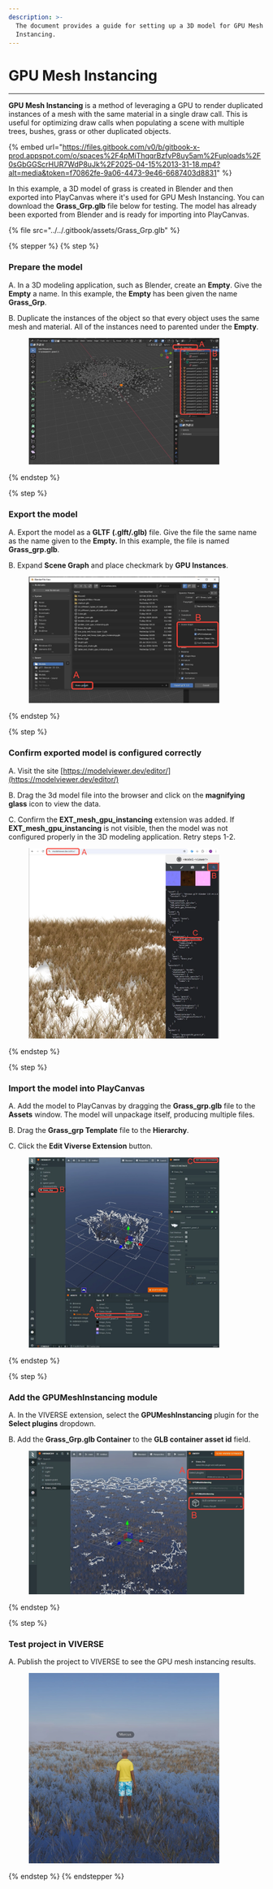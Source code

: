 ```yaml
---
description: >-
  The document provides a guide for setting up a 3D model for GPU Mesh
  Instancing.
---
```


# GPU Mesh Instancing

***

**GPU Mesh Instancing** is a method of leveraging a GPU to render duplicated instances of a mesh with the same material in a single draw call. This is useful for optimizing draw calls when populating a scene with multiple trees, bushes, grass or other duplicated objects.

{% embed url="https://files.gitbook.com/v0/b/gitbook-x-prod.appspot.com/o/spaces%2F4pMiThqqrBzfvP8uy5am%2Fuploads%2F0sGbGGScrHUR7WdP8uJk%2F2025-04-15%2013-31-18.mp4?alt=media&token=f70862fe-9a06-4473-9e46-6687403d8831" %}

In this example, a 3D model of grass is created in Blender and then exported into PlayCanvas where it's used for GPU Mesh Instancing. You can download the **Grass\_Grp.glb** file below for testing. The model has already been exported from Blender and is ready for importing into PlayCanvas.

{% file src="../../.gitbook/assets/Grass_Grp.glb" %}

{% stepper %}
{% step %}
### Prepare the model

A. In a 3D modeling application, such as Blender, create an **Empty**. Give the **Empty** a name. In this example, the **Empty** has been given the name **Grass\_Grp**.

B. Duplicate the instances of the object so that every object uses the same mesh and material. All of the instances need to parented under the **Empty**.

<figure><img src="../../.gitbook/assets/image.png" alt="" width="375"><figcaption></figcaption></figure>
{% endstep %}

{% step %}
### Export the model

A. Export the model as a **GLTF** **(.glft/.glb)** file. Give the file the same name as the name given to the **Empty.** In this example, the file is named **Grass\_grp.glb**.

B. Expand **Scene Graph** and place checkmark by **GPU Instances**.

<figure><img src="../../.gitbook/assets/image (1).png" alt="" width="375"><figcaption></figcaption></figure>
{% endstep %}

{% step %}
### Confirm exported model is configured correctly

A. Visit the site [https://modelviewer.dev/editor/](https://modelviewer.dev/editor/)

B. Drag the 3d model file into the browser and click on the **magnifying glass** icon to view the data.

C. Confirm the **EXT\_mesh\_gpu\_instancing** extension was added. If **EXT\_mesh\_gpu\_instancing** is not visible, then the model was not configured properly in the 3D modeling application. Retry steps 1-2.

<figure><img src="../../.gitbook/assets/image (653).png" alt="" width="375"><figcaption></figcaption></figure>
{% endstep %}

{% step %}
### Import the model into PlayCanvas

A. Add the model to PlayCanvas by dragging the **Grass\_grp.glb** file to the **Assets** window. The model will unpackage itself, producing multiple files.

B. Drag the **Grass\_grp Template** file to the **Hierarchy**.

C. Click the **Edit Viverse Extension** button.

<figure><img src="../../.gitbook/assets/image (2).png" alt="" width="375"><figcaption></figcaption></figure>
{% endstep %}

{% step %}
### Add the **GPUMeshInstancing** module

A. In the VIVERSE extension, select the **GPUMeshInstancing** plugin for the **Select plugins** dropdown.

B. Add the **Grass\_Grp.glb Container** to the **GLB container asset id** field.

<figure><img src="../../.gitbook/assets/image (3).png" alt=""><figcaption></figcaption></figure>
{% endstep %}

{% step %}
### Test project in VIVERSE

A. Publish the project to VIVERSE to see the GPU mesh instancing results.

<figure><img src="../../.gitbook/assets/image (4).png" alt="" width="375"><figcaption></figcaption></figure>
{% endstep %}
{% endstepper %}
